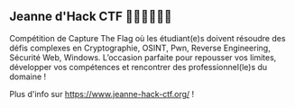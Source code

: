 ## Jeanne d'Hack CTF 👨🏻‍💻👾👨‍💻

Compétition de Capture The Flag où les étudiant(e)s doivent résoudre des défis complexes en Cryptographie, OSINT, Pwn, Reverse Engineering, Sécurité Web, Windows. L’occasion parfaite pour repousser vos limites, développer vos compétences et rencontrer des professionnel(le)s du domaine !

Plus d'info sur https://www.jeanne-hack-ctf.org/ !

